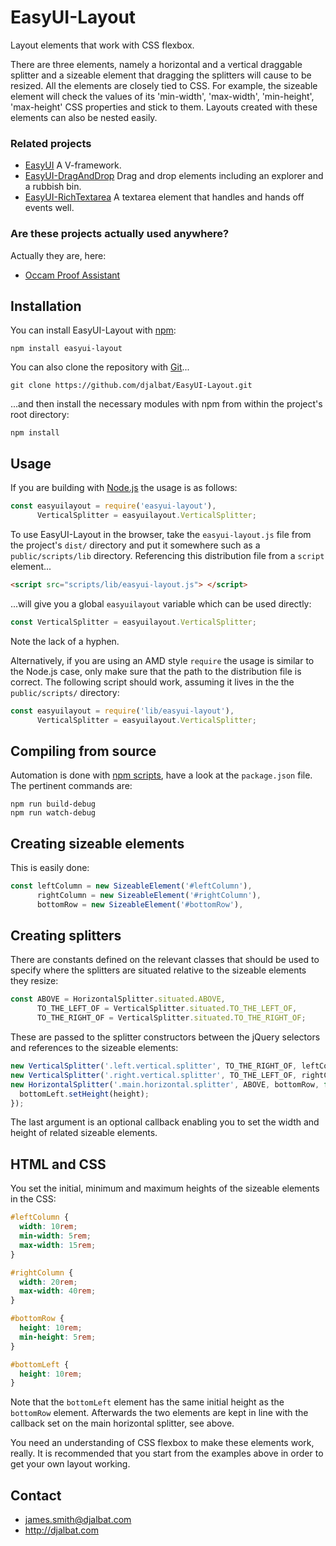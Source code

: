 # EasyUI-Layout

Layout elements that work with CSS flexbox.

There are three elements, namely a horizontal and a vertical draggable splitter and a sizeable element that dragging the splitters will cause to be resized. All the elements are closely tied to CSS. For example, the sizeable element will check the values of its 'min-width', 'max-width', 'min-height', 'max-height' CSS properties and stick to them. Layouts created with these elements can also be nested easily.

### Related projects

- [EasyUI](https://github.com/djalbat/EasyUI) A V-framework.
- [EasyUI-DragAndDrop](https://github.com/djalbat/EasyUI-DragAndDrop) Drag and drop elements including an explorer and a rubbish bin.
- [EasyUI-RichTextarea](https://github.com/djalbat/EasyUI-RichTextarea) A textarea element that handles and hands off events well.

### Are these projects actually used anywhere?

Actually they are, here:

- [Occam Proof Assistant](http://djalbat.com/occam)

## Installation

You can install EasyUI-Layout with [npm](https://www.npmjs.com/):

    npm install easyui-layout

You can also clone the repository with [Git](https://git-scm.com/)...

    git clone https://github.com/djalbat/EasyUI-Layout.git

...and then install the necessary modules with npm from within the project's root directory:

    npm install

## Usage

If you are building with [Node.js](http://nodejs.org) the usage is as follows:

```js
const easyuilayout = require('easyui-layout'),
      VerticalSplitter = easyuilayout.VerticalSplitter;
```

To use EasyUI-Layout in the browser, take the `easyui-layout.js` file from the project's `dist/` directory and put it somewhere such as a `public/scripts/lib` directory. Referencing this distribution file from a `script` element...

```html
<script src="scripts/lib/easyui-layout.js"> </script>
```

...will give you a global `easyuilayout` variable which can be used directly:

```js
const VerticalSplitter = easyuilayout.VerticalSplitter;
```

Note the lack of a hyphen.

Alternatively, if you are using an AMD style `require` the usage is similar to the Node.js case, only make sure that the path to the distribution file is correct. The following script should work, assuming it lives in the the `public/scripts/` directory:

```js
const easyuilayout = require('lib/easyui-layout'),
      VerticalSplitter = easyuilayout.VerticalSplitter;
```

## Compiling from source

Automation is done with [npm scripts](https://docs.npmjs.com/misc/scripts), have a look at the `package.json` file. The pertinent commands are:

    npm run build-debug
    npm run watch-debug

## Creating sizeable elements

This is easily done:

```js
const leftColumn = new SizeableElement('#leftColumn'),
      rightColumn = new SizeableElement('#rightColumn'),
      bottomRow = new SizeableElement('#bottomRow'),
```

## Creating splitters

There are constants defined on the relevant classes that should be used to specify where the splitters are situated relative to the sizeable elements they resize:

```js
const ABOVE = HorizontalSplitter.situated.ABOVE,
      TO_THE_LEFT_OF = VerticalSplitter.situated.TO_THE_LEFT_OF,
      TO_THE_RIGHT_OF = VerticalSplitter.situated.TO_THE_RIGHT_OF;
```

These are passed to the splitter constructors between the jQuery selectors and references to the sizeable elements:

```js
new VerticalSplitter('.left.vertical.splitter', TO_THE_RIGHT_OF, leftColumn);
new VerticalSplitter('.right.vertical.splitter', TO_THE_LEFT_OF, rightColumn);
new HorizontalSplitter('.main.horizontal.splitter', ABOVE, bottomRow, function(height) {
  bottomLeft.setHeight(height);
});
```
The last argument is an optional callback enabling you to set the width and height of related sizeable elements.

## HTML and CSS

You set the initial, minimum and maximum heights of the sizeable elements in the CSS:

```css
#leftColumn {
  width: 10rem;
  min-width: 5rem;
  max-width: 15rem;
}

#rightColumn {
  width: 20rem;
  max-width: 40rem;
}

#bottomRow {
  height: 10rem;
  min-height: 5rem;
}

#bottomLeft {
  height: 10rem;
}
```
Note that the `bottomLeft` element has the same initial height as the `bottomRow` element. Afterwards the two elements are kept in line with the callback set on the main horizontal splitter, see above.

You need an understanding of CSS flexbox to make these elements work, really. It is recommended that you start from the examples above in order to get your own layout working.

## Contact

* james.smith@djalbat.com
* http://djalbat.com
